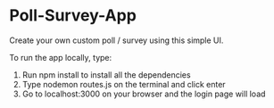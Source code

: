 # Poll-Survey-App
Create your own custom poll / survey using this simple UI.

To run the app locally, type:
1. Run npm install to install all the dependencies
2. Type nodemon routes.js on the terminal and click enter
3. Go to localhost:3000 on your browser and the login page will load